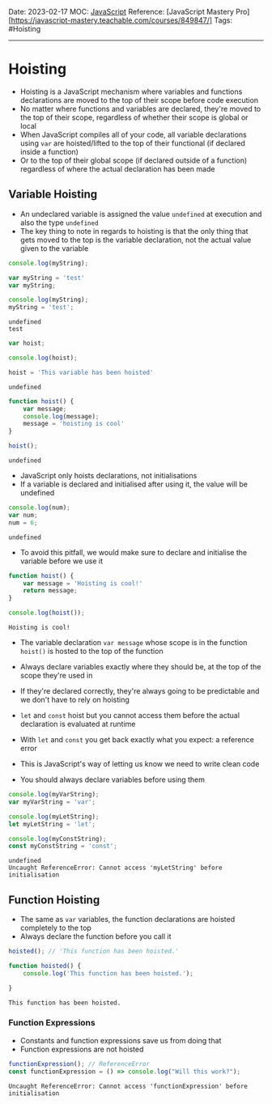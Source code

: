 Date: 2023-02-17
MOC: [JavaScript](../../1.%20MOC/JavaScript.md)
Reference: [JavaScript Mastery Pro][https://javascript-mastery.teachable.com/courses/849847/]
Tags: #Hoisting

---
# Hoisting
* Hoisting is a JavaScript mechanism where variables and functions declarations are moved to the top of their scope before code execution
* No matter where functions and variables are declared, they're moved to the top of their scope, regardless of whether their scope is global or local
* When JavaScript compiles all of your code, all variable declarations using `var` are hoisted/lifted to the top of their functional (if declared inside a function)
* Or to the top of their global scope (if declared outside of a function) regardless of where the actual declaration has been made

## Variable Hoisting
* An undeclared variable is assigned the value `undefined`  at execution and also the type `undefined`
* The key thing to note in regards to hoisting is that the only thing that gets moved to the top is the variable declaration, not the actual value given to the variable
```JavaScript
console.log(myString);

var myString = 'test'
var myString;

console.log(myString);
myString = 'test';
```
```console
undefined
test
```

```JavaScript
var hoist;

console.log(hoist);

hoist = 'This variable has been hoisted'
```
```console
undefined
```

```JavaScript
function hoist() {
    var message;
    console.log(message);
    message = 'hoisting is cool'
}

hoist();
```
```console
undefined
```

* JavaScript only hoists declarations, not initialisations
* If a variable is declared and initialised after using it, the value will be undefined
```JavaScript
console.log(num);
var num;
num = 6;
```
```console
undefined
```

* To avoid this pitfall, we would make sure to declare and initialise the variable before we use it
```JavaScript
function hoist() {
    var message = 'Hoisting is cool!'
    return message;
}

console.log(hoist());
```
```console
Hoisting is cool!
```
* The variable declaration `var message` whose scope is in the function `hoist()` is hosted to the top of the function

* Always declare variables exactly where they should be, at the top of the scope they're used in
* If they're declared correctly, they're always going to be predictable and we don't have to rely on hoisting

* `let` and `const` hoist but you cannot access them before the actual declaration is evaluated at runtime
* With `let` and `const` you get back exactly what you expect: a reference error
* This is JavaScript's way of letting us know we need to write clean code
* You should always declare variables before using them

```JavaScript
console.log(myVarString);
var myVarString = 'var';

console.log(myLetString);
let myLetString = 'let';

console.log(myConstString);
const myConstString = 'const';
```
```console
undefined
Uncaught ReferenceError: Cannot access 'myLetString' before initialisation
```

## Function Hoisting
* The same as `var` variables, the function declarations are hoisted completely to the top
* Always declare the function before you call it

```JavaScript
hoisted(); // 'This function has been hoisted.'

function hoisted() {
    console.log('This function has been hoisted.');

}
```
```console
This function has been hoisted.
```

### Function Expressions
* Constants and function expressions save us from doing that
* Function expressions are not hoisted
 ```JavaScript
functionExpression(); // ReferenceError
const functionExpression = () => console.log("Will this work?");
```
```console
Uncaught ReferenceError: Cannot access 'functionExpression' before initialisation
```



